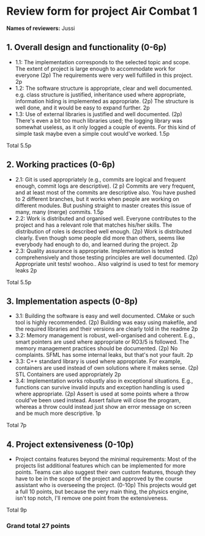 
# Review form for project Air Combat 1
**Names of reviewers:**
Jussi


## 1. Overall design and functionality (0-6p)
  * 1.1: The implementation corresponds to the selected topic and
scope. The extent of project is large enough to accommodate work for
everyone (2p)
The requirements were very well fulfilled in this project. 2p
  * 1.2: The software structure is appropriate, clear and well
documented. e.g. class structure is justified, inheritance used where
appropriate, information hiding is implemented as appropriate. (2p)
The structure is well done, and it would be easy to expand further. 2p
  * 1.3: Use of external libraries is justified and well documented. (2p)
There's even a bit too much libraries used; the logging library was somewhat 
useless, as it only logged a couple of events. For this kind of simple task 
maybe even a simple cout would've worked. 1.5p

Total 5.5p


## 2. Working practices (0-6p)
  * 2.1: Git is used appropriately (e.g., commits are logical and
frequent enough, commit logs are descriptive). (2 p)
Commits are very frequent, and at least most of the commits are descriptive 
also. You have pushed to 2 different branches, but it works when people are working 
on different modules. But pushing straight to master creates this issue of many, 
many (merge) commits. 1.5p
  * 2.2: Work is distributed and organised well. Everyone contributes
to the project and has a relevant role that matches his/her skills.
The distribution of roles is described well enough. (2p)
Work is distributed clearly. Even though some people did more than others, 
seems like everybody had enough to do, and learned during the project. 2p
  * 2.3: Quality assurance is appropriate. Implementation is tested
comprehensively and those testing principles are well documented. (2p)
Appropriate unit tests! woohoo.. Also valgrind is used to test for 
memory leaks 2p

Total 5.5p

## 3. Implementation aspects (0-8p)
  * 3.1: Building the software is easy and well documented. CMake or
such tool is highly recommended. (2p)
Building was easy using makefile, and the required libraries and their 
versions are clearly told in the readme 2p
  * 3.2: Memory management is robust, well-organised and
coherent. E.g., smart pointers are used where appropriate or RO3/5 is
followed. The memory management practices should be documented. (2p)
No complaints. SFML has some internal leaks, but that's not your fault. 2p
  * 3.3: C++ standard library is used where appropriate. For example,
containers are used instead of own solutions where it makes sense. (2p)
STL Containers are used appropriately 2p
  * 3.4: Implementation works robustly also in exceptional
situations. E.g., functions can survive invalid inputs and exception
handling is used where appropriate. (2p)
Assert is used at some points where a throw could've been used instead. 
Assert failure will close the program, whereas a throw could instead just 
show an error message on screen and be much more descriptive. 1p

Total 7p

## 4. Project extensiveness (0-10p)
  * Project contains features beyond the minimal requirements: Most of
the projects list additional features which can be implemented for
more points. Teams can also suggest their own custom features, though
they have to be in the scope of the project and approved by the course
assistant who is overseeing the project. (0-10p)
This projects would get a full 10 points, but because the very main thing, 
the physics engine, isn't top notch, I'll remove one point from the extensiveness.

Total 9p

### Grand total 27 points